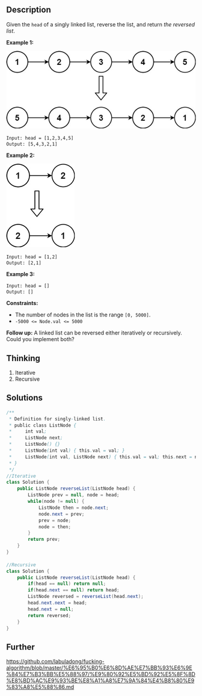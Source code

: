 ## Description

Given the `head` of a singly linked list, reverse the list, and return *the reversed list*.

 

**Example 1:**

![img](../Resources/Images/No.206-Reverse_Linked_List/rev1ex1.jpg)

```
Input: head = [1,2,3,4,5]
Output: [5,4,3,2,1]
```

**Example 2:**

![img](../Resources/Images/No.206-Reverse_Linked_List/rev1ex2.jpg)

```
Input: head = [1,2]
Output: [2,1]
```

**Example 3:**

```
Input: head = []
Output: []
```

 

**Constraints:**

- The number of nodes in the list is the range `[0, 5000]`.
- `-5000 <= Node.val <= 5000`

 

**Follow up:** A linked list can be reversed either iteratively or recursively. Could you implement both?

## Thinking

1. Iterative
2. Recursive

## Solutions

~~~java
/**
 * Definition for singly-linked list.
 * public class ListNode {
 *     int val;
 *     ListNode next;
 *     ListNode() {}
 *     ListNode(int val) { this.val = val; }
 *     ListNode(int val, ListNode next) { this.val = val; this.next = next; }
 * }
 */
//Iterative
class Solution {
    public ListNode reverseList(ListNode head) {
        ListNode prev = null, node = head;
        while(node != null) {
            ListNode then = node.next;
            node.next = prev;
            prev = node;
            node = then;
        }
        return prev;
    }
}

//Recursive
class Solution {
    public ListNode reverseList(ListNode head) {
        if(head == null) return null;
        if(head.next == null) return head; 
        ListNode reversed = reverseList(head.next);
        head.next.next = head;
        head.next = null;
        return reversed;
    }
}
~~~



## Further

https://github.com/labuladong/fucking-algorithm/blob/master/%E6%95%B0%E6%8D%AE%E7%BB%93%E6%9E%84%E7%B3%BB%E5%88%97/%E9%80%92%E5%BD%92%E5%8F%8D%E8%BD%AC%E9%93%BE%E8%A1%A8%E7%9A%84%E4%B8%80%E9%83%A8%E5%88%86.md